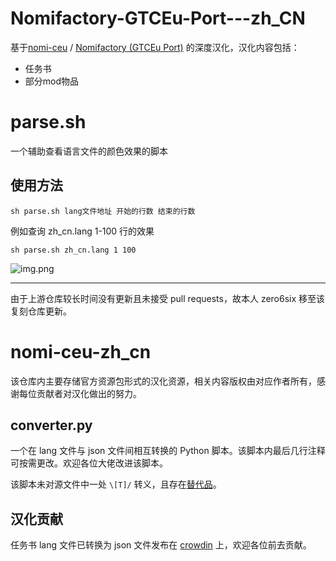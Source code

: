# Nomifactory-GTCEu-Port---zh_CN

基于[nomi-ceu](https://github.com/tracer4b/nomi-ceu) / [Nomifactory (GTCEu Port)](https://www.curseforge.com/minecraft/modpacks/nomi-ceu) 的深度汉化，汉化内容包括：

- 任务书
- 部分mod物品

# parse.sh

一个辅助查看语言文件的颜色效果的脚本

## 使用方法

```shell
sh parse.sh lang文件地址 开始的行数 结束的行数
```

例如查询 zh_cn.lang 1-100 行的效果

```shell
sh parse.sh zh_cn.lang 1 100
```

![img.png](mdresource/img.png)

---

由于上游仓库较长时间没有更新且未接受 pull requests，故本人 zero6six 移至该复刻仓库更新。

# nomi-ceu-zh_cn

该仓库内主要存储官方资源包形式的汉化资源，相关内容版权由对应作者所有，感谢每位贡献者对汉化做出的努力。

## converter.py

一个在 lang 文件与  json 文件间相互转换的 Python 脚本。该脚本内最后几行注释可按需更改。欢迎各位大佬改进该脚本。

该脚本未对源文件中一处 `\[T]/` 转义，且存在[替代品](https://tt.nptr.cc/)。

## 汉化贡献

任务书 lang 文件已转换为 json 文件发布在 [crowdin](https://crowdin.com/project/nomi-ceu-zhcn) 上，欢迎各位前去贡献。